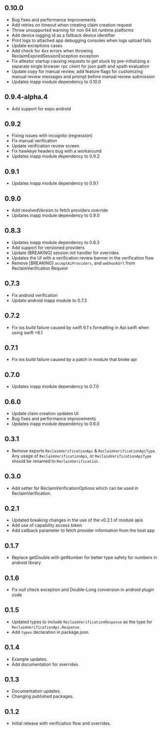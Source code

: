 ## 0.10.0

* Bug fixes and performance improvements
* Add retries on timeout when creating claim creation request
* Throw unsupported warning for non 64 bit runtime platforms
* Add device logging id as a fallback device identifier
* Print logs to attached app debugging consoles when logs upload fails 
* Update exceptions cases
* Add check for 4xx errors when throwing ReclaimExpiredSessionException exception
* Fix attestor startup causing requests to get stuck by pre-initializing a separate single browser rpc client for json path and xpath evaluation
* Update copy for manual review, add feature flags for customizing manual review messages and prompt before manual review submission
* Updates inapp module dependency to 0.10.0

## 0.9.4-alpha.4

* Add support for expo android

## 0.9.2

* Fixing issues with incognito (regression)
* Fix manual verification
* Update verification review screen
* Fix hawkeye headers bug with a workaround
* Updates inapp module dependency to 0.9.2

## 0.9.1

* Updates inapp module dependency to 0.9.1

## 0.9.0

* Add resolvedVersion to fetch providers override
* Updates inapp module dependency to 0.9.0

## 0.8.3

* Updates inapp module dependency to 0.8.3
* Add support for versioned providers
* Update [BREAKING] session init handler for overrides
* Updates the UI with a verification review banner in the verification flow
* Remove [BREAKING] `acceptAiProviders`, and `webhookUrl` from ReclaimVerification Request

## 0.7.3

* Fix android verification
* Update android inapp module to 0.7.3

## 0.7.2

* Fix ios build failure caused by swift 6.1's formatting in Api.swift when using swift <6.1

## 0.7.1

* Fix ios build failure caused by a patch in module that broke api

## 0.7.0

* Updates inapp module dependency to 0.7.0

## 0.6.0

* Update claim creation updates UI
* Bug fixes and performance improvements
* Updates inapp module dependency to 0.6.0

## 0.3.1

* Remove exports `ReclaimVerificationApi` & `ReclaimVerificationApiType`. Any usage of `ReclaimVerificationApi`, or `ReclaimVerificationApiType` should be renamed to `ReclaimVerification`.

## 0.3.0

* Add setter for ReclaimVerificationOptions which can be used in ReclaimVerification.

## 0.2.1

* Updated breaking changes in the use of the v0.2.1 of module apis
* Add use of capability access token
* Add callback parameter to fetch provider information from the host app

## 0.1.7

* Replace getDouble with getNumber for better type safety for numbers in android library

## 0.1.6

* Fix null check exception and Double-Long conversion in android plugin code

## 0.1.5

* Updated types to include `ReclaimVerificationResponse` as the type for `ReclaimVerificationApi.Response`.
* Add `types` declaration in package.json.

## 0.1.4

* Example updates.
* Add documentation for overrides.

## 0.1.3

* Documentation updates.
* Changing published packages.

## 0.1.2

* Initial release with verification flow and overrides.

